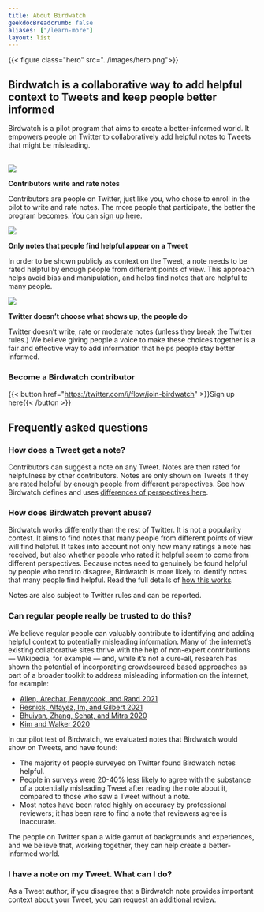```yaml
---
title: About Birdwatch
geekdocBreadcrumb: false
aliases: ["/learn-more"]
layout: list
---
```


{{< figure class="hero" src="../images/hero.png">}}

## Birdwatch is a collaborative way to add helpful context to Tweets and keep people better informed

Birdwatch is a pilot program that aims to create a better-informed world. It empowers people on Twitter to collaboratively add helpful notes to Tweets that might be misleading.

<br/>

<div class="info-item">
<img src="../images/write.svg">
<div>

**Contributors write and rate notes**

Contributors are people on Twitter, just like you, who chose to enroll in the pilot to write and rate notes. The more people that participate, the better the program becomes. You can [sign up here](../signing-up/).

</div>
</div>

<div class="info-item">
<img src="../images/rate.svg">
<div>

**Only notes that people find helpful appear on a Tweet**

In order to be shown publicly as context on the Tweet, a note needs to be rated helpful by enough people from different points of view. This approach helps avoid bias and manipulation, and helps find notes that are helpful to many people.

</div>
</div>

<div class="info-item">
<img src="../images/people.svg">
<div>

**Twitter doesn’t choose what shows up, the people do**

Twitter doesn’t write, rate or moderate notes (unless they break the Twitter rules.) We believe giving people a voice to make these choices together is a fair and effective way to add information that helps people stay better informed.

</div>
</div>

<div class="info-box">

### Become a Birdwatch contributor

{{< button href="https://twitter.com/i/flow/join-birdwatch" >}}Sign up here{{< /button >}}

</div>

## Frequently asked questions

### How does a Tweet get a note?

Contributors can suggest a note on any Tweet. Notes are then rated for helpfulness by other contributors. Notes are only shown on Tweets if they are rated helpful by enough people from different perspectives. See how Birdwatch defines and uses [differences of perspectives here](../diversity-of-perspectives/).

### How does Birdwatch prevent abuse?

Birdwatch works differently than the rest of Twitter. It is not a popularity contest. It aims to find notes that many people from different points of view will find helpful. It takes into account not only how many ratings a note has received, but also whether people who rated it helpful seem to come from different perspectives. Because notes need to genuinely be found helpful by people who tend to disagree, Birdwatch is more likely to identify notes that many people find helpful. Read the full details of [how this works](../diversity-of-perspectives/).

Notes are also subject to Twitter rules and can be reported.

### Can regular people really be trusted to do this?

We believe regular people can valuably contribute to identifying and adding helpful context to potentially misleading information. Many of the internet’s existing collaborative sites thrive with the help of non-expert contributions — Wikipedia, for example — and, while it’s not a cure-all, research has shown the potential of incorporating crowdsourced based approaches as part of a broader toolkit to address misleading information on the internet, for example:

- [Allen, Arechar, Pennycook, and Rand 2021](https://www.science.org/doi/10.1126/sciadv.abf4393)
- [Resnick, Alfayez, Im, and Gilbert 2021](https://arxiv.org/abs/2108.07898)
- [Bhuiyan, Zhang, Sehat, and Mitra 2020](https://arxiv.org/pdf/2008.09533.pdf)
- [Kim and Walker 2020](https://misinforeview.hks.harvard.edu/article/leveraging-volunteer-fact-checking-to-identify-misinformation-about-covid-19-in-social-media/)

In our pilot test of Birdwatch, we evaluated notes that Birdwatch would show on Tweets, and have found:

- The majority of people surveyed on Twitter found Birdwatch notes helpful.
- People in surveys were 20-40% less likely to agree with the substance of a potentially misleading Tweet after reading the note about it, compared to those who saw a Tweet without a note.
- Most notes have been rated highly on accuracy by professional reviewers; it has been rare to find a note that reviewers agree is inaccurate.

The people on Twitter span a wide gamut of backgrounds and experiences, and we believe that, working together, they can help create a better-informed world.

### I have a note on my Tweet. What can I do?

As a Tweet author, if you disagree that a Birdwatch note provides important context about your Tweet, you can request an [additional review](../additional-review/).
